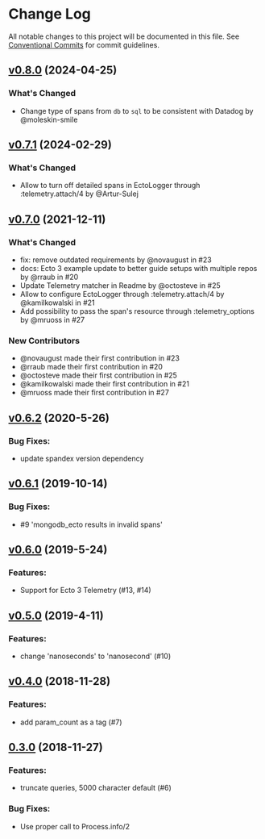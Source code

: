 # Change Log

All notable changes to this project will be documented in this file.
See [Conventional Commits](Https://conventionalcommits.org) for commit guidelines.

<!-- changelog -->

## [v0.8.0](https://github.com/spandex-project/spandex_ecto/compare/v0.7.1...surgeventures:spandex_ecto:v0.8.0) (2024-04-25)

### What's Changed
* Change type of spans from `db` to `sql` to be consistent with Datadog by @moleskin-smile


## [v0.7.1](https://github.com/spandex-project/spandex_ecto/compare/v0.7.0...surgeventures:spandex_ecto:v0.7.1) (2024-02-29)

### What's Changed
* Allow to turn off detailed spans in EctoLogger through :telemetry.attach/4 by @Artur-Sulej


## [v0.7.0](https://github.com/spandex-project/spandex_ecto/compare/0.6.2...v0.7.0) (2021-12-11)

### What's Changed
* fix: remove outdated requirements by @novaugust in #23
* docs: Ecto 3 example update to better guide setups with multiple repos by @rraub in #20
* Update Telemetry matcher in Readme by @octosteve in #25
* Allow to configure EctoLogger through :telemetry.attach/4 by @kamilkowalski in #21
* Add possibility to pass the span's resource through :telemetry_options by @mruoss in #27

### New Contributors
* @novaugust made their first contribution in #23
* @rraub made their first contribution in #20
* @octosteve made their first contribution in #25
* @kamilkowalski made their first contribution in #21
* @mruoss made their first contribution in #27



## [v0.6.2](https://github.com/spandex-project/spandex_ecto/compare/0.6.1...v0.6.2) (2020-5-26)

### Bug Fixes:

* update spandex version dependency



## [v0.6.1](https://github.com/spandex-project/spandex_ecto/compare/0.6.0...v0.6.1) (2019-10-14)

### Bug Fixes:

* #9 'mongodb_ecto results in invalid spans'

## [v0.6.0](https://github.com/spandex-project/spandex_ecto/compare/v0.5.0...v0.6.0) (2019-5-24)

### Features:

* Support for Ecto 3 Telemetry (#13, #14)



## [v0.5.0](https://github.com/spandex-project/spandex_ecto/compare/0.4.0...v0.5.0) (2019-4-11)

### Features:

* change 'nanoseconds' to 'nanosecond' (#10)



## [v0.4.0](https://github.com/spandex-project/spandex_ecto/compare/0.3.0...v0.4.0) (2018-11-28)

### Features:

* add param_count as a tag (#7)



## [0.3.0](https://github.com/spandex-project/spandex_ecto/compare/0.3.0...0.3.0) (2018-11-27)

### Features:

* truncate queries, 5000 character default (#6)

### Bug Fixes:

* Use proper call to Process.info/2
